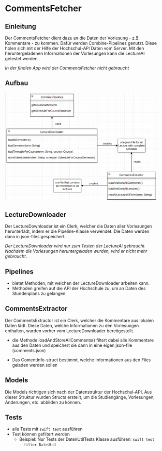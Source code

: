 # CommentsFetcher

## Einleitung

Der CommentsFetcher dient dazu an die Daten der Vorlesung - z.B. Kommentare - zu kommen. Dafür werden Combine-Pipelines genutzt. Diese holen sich mit der Hilfe der Hochschul-API Daten vom Server. Mit den heruntergeladenen Informationen der Vorlesungen kann die LectureAI getestet werden.

*In der finalen App wird der CommentsFetcher nicht gebraucht*

## Aufbau

![CommentsFetcher UML](Docs/Resources/CommentsFetcher.png)

## LectureDownloader

Der LectureDownloader ist ein Clerk, welcher die Daten aller Vorlesungen herunterlädt, indem er die Pipeline-Klasse verwendet. Die Daten werden dann in json-files gespeichert. 

*Der LectureDownloader wird nur zum Testen der LectureAI gebraucht. Nachdem die Vorlesungen heruntergeladen wurden, wird er nicht mehr gebraucht*.

## Pipelines

* bietet Methoden, mit welchen der LectureDownloader arbeiten kann.
* Methoden greifen auf die API der Hochschule zu, um an Daten des Stundenplans zu gelangen

## CommentsExtractor

Der CommentsExtractor ist ein Clerk, welcher die Kommentare aus lokalen Daten lädt. Diese Daten, welche Informationen zu den Vorlesungen enthalten, wurden vorher vom LectureDownloader bereitgestellt.

* die Methode loadAndStoreAllComments() filtert dabei alle Kommentare aus den Daten und speichert sie dann in eine eigen json-file (comments.json)

* Das ComentInfo-struct bestimmt, welche Informationen aus den Files geladen werden sollen 

## Models

Die Models richtigen sich nach der Datenstruktur der Hochschul-API. Aus dieser Struktur wurden Structs erstellt, um die Studiengänge, Vorlesungen, Änderungen, etc. abbilden zu können.

## Tests 

* alle Tests mit `swift test` ausführen
* Test können gefiltert werden
    * Beispiel: Nur Tests der DatenUtilTests Klasse ausführen: `swift test --filter DateUtil`


